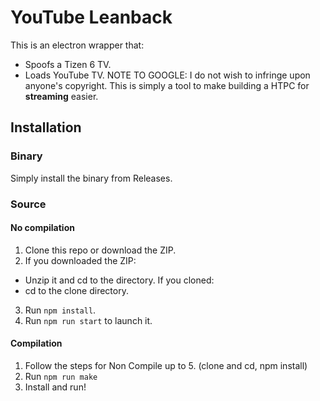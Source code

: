 # YouTube Leanback
This is an electron wrapper that:
 - Spoofs a Tizen 6 TV.
 - Loads YouTube TV.
NOTE TO GOOGLE: I do not wish to infringe upon anyone's copyright. This is simply a tool to make building a HTPC for **streaming** easier.

## Installation
### Binary
Simply install the binary from Releases.
### Source
#### No compilation
1. Clone this repo or download the ZIP.
2. If you downloaded the ZIP:
 - Unzip it and cd to the directory.
 If you cloned:
 - cd to the clone directory.
3. Run `npm install`.
4. Run `npm run start` to launch it.
#### Compilation
1. Follow the steps for Non Compile up to 5. (clone and cd, npm install)
3. Run `npm run make`
4. Install and run!